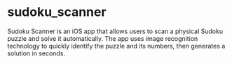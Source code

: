 # sudoku_scanner
Sudoku Scanner is an iOS app that allows users to scan a physical Sudoku puzzle and solve it automatically. The app uses image recognition technology to quickly identify the puzzle and its numbers, then generates a solution in seconds.
